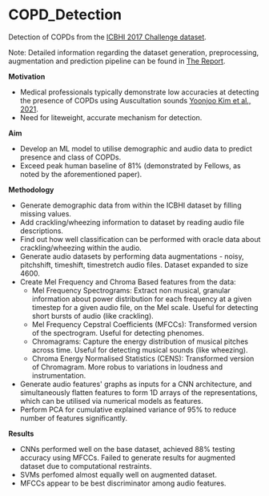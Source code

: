 # COPD_Detection
Detection of COPDs from the [ICBHI 2017 Challenge dataset](https://bhichallenge.med.auth.gr/ICBHI_2017_Challenge).

Note: Detailed information regarding the dataset generation, preprocessing, augmentation and prediction pipeline can be found in [The Report](https://github.com/mercuryprobe/COPD_Detection/blob/main/Report.pdf).

**Motivation**
- Medical professionals typically demonstrate low accuracies at detecting the presence of COPDs using Auscultation sounds [Yoonjoo Kim et al., 2021](https://www.nature.com/articles/s41598-021-96724-7).
- Need for liteweight, accurate mechanism for detection.

**Aim**
- Develop an ML model to utilise demographic and audio data to predict presence and class of COPDs.
- Exceed peak human baseline of 81% (demonstrated by Fellows, as noted by the aforementioned paper).

**Methodology**
- Generate demographic data from within the ICBHI dataset by filling missing values.
- Add crackling/wheezing information to dataset by reading audio file descriptions.
- Find out how well classification can be performed with oracle data about crackling/wheezing within the audio.
- Generate audio datasets by performing data augmentations - noisy, pitchshift, timeshift, timestretch audio files. Dataset expanded to size 4600.
- Create Mel Frequency and Chroma Based features from the data:
  - Mel Frequency Spectrograms: Extract non musical, granular information about power distribution for each frequency at a given timestep for a given audio file, on the Mel scale. Useful for detecting short bursts of audio (like crackling).
  - Mel Frequency Cepstral Coefficients (MFCCs): Transformed version of the spectrogram. Useful for detecting phenomes.
  - Chromagrams: Capture the energy distribution of musical pitches across time. Useful for detecting musical sounds (like wheezing).
  - Chroma Energy Normalised Statistics (CENS): Transformed version of Chromagram. More robus to variations in loudness and instrumentation.
- Generate audio features' graphs as inputs for a CNN architecture, and simultaneously flatten features to form 1D arrays of the representations, which can be utilised via numerical models as features.
- Perform PCA for cumulative explained variance of 95% to reduce number of features significantly.

**Results**
- CNNs performed well on the base dataset, achieved 88% testing accuracy using MFCCs. Failed to generate results for augmented dataset due to computational restraints.
- SVMs perfomed almost equally well on augmented dataset.
- MFCCs appear to be best discriminator among audio features.
